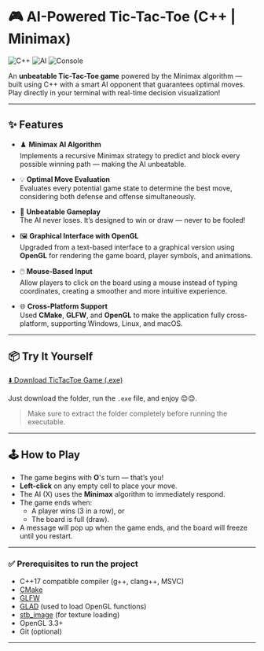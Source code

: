# 🎮 AI-Powered Tic-Tac-Toe (C++ | Minimax)

![C++](https://img.shields.io/badge/C%2B%2B-17-blue?style=flat-square&logo=c%2B%2B)
![AI](https://img.shields.io/badge/AI-Minimax-red?style=flat-square&logo=codeforces)
![Console](https://img.shields.io/badge/UI-Console-lightgrey?style=flat-square)

An **unbeatable Tic-Tac-Toe game** powered by the Minimax algorithm — built using C++ with a smart AI opponent that guarantees optimal moves. Play directly in your terminal with real-time decision visualization!

---

## ✨ Features

- ♟️ **Minimax AI Algorithm**  
  Implements a recursive Minimax strategy to predict and block every possible winning path — making the AI unbeatable.

- 💡 **Optimal Move Evaluation**  
  Evaluates every potential game state to determine the best move, considering both defense and offense simultaneously.

- 🧠 **Unbeatable Gameplay**  
  The AI never loses. It’s designed to win or draw — never to be fooled!

- 🖼️ **Graphical Interface with OpenGL**  
  Upgraded from a text-based interface to a graphical version using **OpenGL** for rendering the game board, player symbols, and animations.

- 🖱️ **Mouse-Based Input**  
  Allow players to click on the board using a mouse instead of typing coordinates, creating a smoother and more intuitive experience.

- 🌐 **Cross-Platform Support**  
  Used **CMake**, **GLFW**, and **OpenGL** to make the application fully cross-platform, supporting Windows, Linux, and macOS.

---

## 📦 Try It Yourself

[⬇️ Download TicTacToe Game (.exe)](https://github.com/akhilRathour/TicTacToe-game/raw/master/exe/yourfile.exe)

Just download the folder, run the `.exe` file, and enjoy 😊😊.

> Make sure to extract the folder completely before running the executable.
---
## 🕹️ How to Play

- The game begins with **O**'s turn — that’s you!
- **Left-click** on any empty cell to place your move.
- The AI (X) uses the **Minimax** algorithm to immediately respond.
- The game ends when:
  - A player wins (3 in a row), or
  - The board is full (draw).
- A message will pop up when the game ends, and the board will freeze until you restart.

---




### ✅ Prerequisites to run the project

- C++17 compatible compiler (g++, clang++, MSVC)
- [CMake](https://cmake.org/download/)
- [GLFW](https://www.glfw.org/)
- [GLAD](https://glad.dav1d.de/) (used to load OpenGL functions)
- [stb_image](https://github.com/nothings/stb) (for texture loading)
- OpenGL 3.3+
- Git (optional)

---

